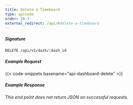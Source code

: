 ```yaml
---
title: Delete a Timeboard
type: apicode
order: 10.3
external_redirect: /api/#delete-a-timeboard
---
```


##### Signature
`DELETE /api/v1/dash/:dash_id`
##### Example Request
{{< code-snippets basename="api-dashboard-delete" >}}
##### Example Response
*This end point does not return JSON on successful requests.*